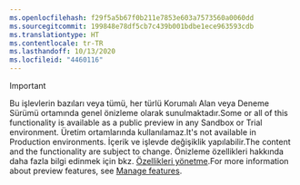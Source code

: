 ```yaml
---
ms.openlocfilehash: f29f5a5b67f0b211e7853e603a7573560a0060dd
ms.sourcegitcommit: 199848e78df5cb7c439b001bdbe1ece963593cdb
ms.translationtype: HT
ms.contentlocale: tr-TR
ms.lasthandoff: 10/13/2020
ms.locfileid: "4460116"
---
```

> [!IMPORTANT]
> <span data-ttu-id="870dd-101">Bu işlevlerin bazıları veya tümü, her türlü Korumalı Alan veya Deneme Sürümü ortamında genel önizleme olarak sunulmaktadır.</span><span class="sxs-lookup"><span data-stu-id="870dd-101">Some or all of this functionality is available as a public preview in any Sandbox or Trial environment.</span></span> <span data-ttu-id="870dd-102">Üretim ortamlarında kullanılamaz.</span><span class="sxs-lookup"><span data-stu-id="870dd-102">It's not available in Production environments.</span></span> <span data-ttu-id="870dd-103">İçerik ve işlevde değişiklik yapılabilir.</span><span class="sxs-lookup"><span data-stu-id="870dd-103">The content and the functionality are subject to change.</span></span> <span data-ttu-id="870dd-104">Önizleme özellikleri hakkında daha fazla bilgi edinmek için bkz. [Özellikleri yönetme](../hr-admin-manage-features.md).</span><span class="sxs-lookup"><span data-stu-id="870dd-104">For more information about preview features, see [Manage features](../hr-admin-manage-features.md).</span></span>